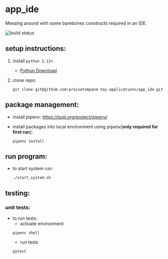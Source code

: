 # app_ide
Messing around with some barebones constructs required in an IDE.

![build status](https://github.com/praisetompane-toy-applications/app_ide/actions/workflows/app_ide.yaml/badge.svg)


## setup instructions:
1. install `python 3.12+`.
    - [Python Download](https://www.python.org/downloads/)

2. clone repo:
    ```shell
    git clone git@github.com:praisetompane-toy-applications/app_ide.git
    ```

## package management:
- install pipenv: https://pypi.org/project/pipenv/

- install packages into local environment using pipenv[**only required for first run**]:
    ```shell
    pipenv install
    ```
    
## run program:

- to start system run:
    ```shell
    ./start_system.sh
    ```

## testing:
### unit tests:
- to run tests:
    - activate environment
    ```shell
    pipenv shell
    ```
    - run tests
    ```shell
    pytest
    ```